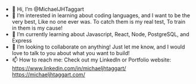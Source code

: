 - 👋 Hi, I’m @MichaelJHTaggart
- 👀 I’m interested in learning about coding languages, and I want to be the very best, Like no one ever was. To catch them is my real test, To train in them is my cause!
- 🌱 I’m currently learning about Javascript, React, Node, PostgreSQL, and Express
- 💞️ I’m looking to collaborate on anything! Just let me know, and I would love to talk to you about what you want to build!
- 📫 How to reach me: Check out my LinkedIn or Portfolio website:
https://www.linkedin.com/in/michaeljhtaggart/
https://michaeljhtaggart.com/
